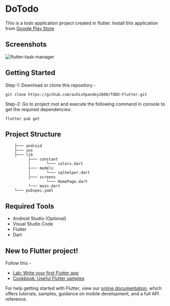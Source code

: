 # DoTodo



This is a todo application project created in flutter. Install this application from [Google Play Store](https://play.google.com/store/apps/details?id=com.mlpsolutions.todoapp&pli=1) 

## Screenshots
![flutter-task-manager](https://)


## Getting Started

Step-1: Download or clone this repository -

    git clone https://github.com/ashishpandey2600/TODO-Flutter.git

Step-2: Go to project root and execute the following command in console to get the required dependencies:

    flutter pub get 

## Project Structure

        ├─── android
        ├─── ios
        ├─── lib
              ├─── constant
              │       └─── colors.dart
              ├─── models
              │       └─── sqlhelper.dart
              ├─── screens
                      └─── HomePage.dart
              └─── main.dart
        └─── pubspec.yaml

## Required Tools
- Android Studio (Optional)
- Visual Studio Code 
- Flutter
- Dart

## New to Flutter project!

Follow this -

- [Lab: Write your first Flutter app](https://flutter.dev/docs/get-started/codelab)
- [Cookbook: Useful Flutter samples](https://flutter.dev/docs/cookbook)

For help getting started with Flutter, view our
[online documentation](https://flutter.dev/docs), which offers tutorials,
samples, guidance on mobile development, and a full API reference.


